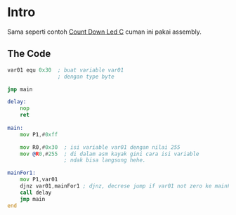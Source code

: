 # Intro 

Sama seperti contoh [Count Down Led C](countDownLed.md) cuman ini pakai assembly.

## The Code
```asm
var01 equ 0x30  ; buat variable var01
                ; dengan type byte

jmp main

delay:
    nop
    ret
    
main:
    mov P1,#0xff

    mov R0,#0x30  ; isi variable var01 dengan nilai 255
    mov @R0,#255  ; di dalam asm kayak gini cara isi variable
                  ; ndak bisa langsung hehe.

mainFor1:
    mov P1,var01
    djnz var01,mainFor1 ; djnz, decrese jump if var01 not zero ke mainFor1
    call delay
    jmp main
end
```